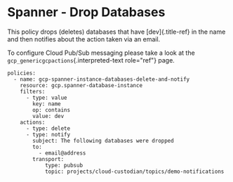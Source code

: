 Spanner - Drop Databases
========================

This policy drops (deletes) databases that have [dev]{.title-ref} in the
name and then notifies about the action taken via an email.

To configure Cloud Pub/Sub messaging please take a look at the
`gcp_genericgcpactions`{.interpreted-text role="ref"} page.

``` {.yaml}
policies:
  - name: gcp-spanner-instance-databases-delete-and-notify
    resource: gcp.spanner-database-instance
    filters:
      - type: value
        key: name
        op: contains
        value: dev
    actions:
      - type: delete
      - type: notify
        subject: The following databases were dropped
        to:
          - email@address
        transport:
            type: pubsub
            topic: projects/cloud-custodian/topics/demo-notifications
```
